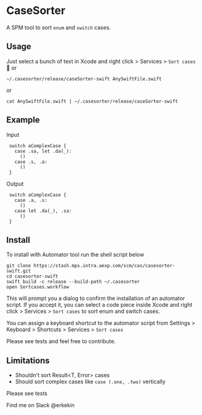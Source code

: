 # CaseSorter

A SPM tool to sort `enum` and `switch` cases.

## Usage

Just select a bunch of text in Xcode and right click > Services > `Sort cases` 🎊
or
```
~/.casesorter/release/caseSorter-swift AnySwiftFile.swift
```
or
```
cat AnySwiftFile.swift | ~/.casesorter/release/caseSorter-swift
```
## Example

Input
```
 switch aComplexCase {
   case .sa, let .da(_):
     ()
   case .s, .a:
     ()
 }
``` 

Output

```
 switch aComplexCase {
   case .a, .s:
     ()
   case let .da(_), .sa:
     ()
 }
```
## Install
To install with Automator tool run the shell script below
```
git clone https://stash.mps.intra.aexp.com/scm/cas/casesorter-swift.git
cd casesorter-swift
swift build -c release --build-path ~/.casesorter
open Sortcases.workflow
```
This will prompt you a dialog to confirm the installation of an automator script. If you accept it, you can select a code piece inside Xcode and right click > Services > `Sort cases`  to sort enum and switch cases.

You can assign a keyboard shortcut to the automator script from Settings > Keyboard > Shortcuts > Services >  `Sort cases` 

Please see tests and feel free to contribute.

## Limitations
* Shouldn't sort Result<T, Error> cases
* Should sort complex cases like `case (.one, .two)` vertically

Please see tests

Find me on Slack @erkekin
